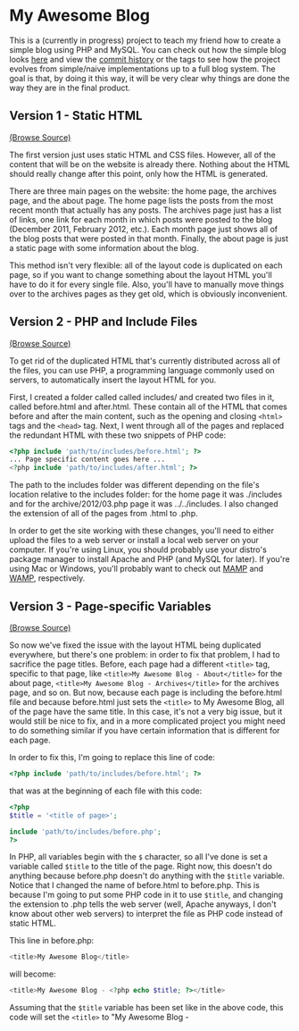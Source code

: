 My Awesome Blog
===============

This is a (currently in progress) project to teach my friend how to create a simple blog using PHP and MySQL. You can check out how the simple blog looks [here](http://butchler.github.com/My-Awesome-Blog/) and view the [commit history](http://github.com/butchler/My-Awesome-Blog/commits/master) or the tags to see how the project evolves from simple/naive implementations up to a full blog system. The goal is that, by doing it this way, it will be very clear why things are done the way they are in the final product.

Version 1 - Static HTML
-----------------------

[(Browse Source)](http://github.com/butchler/My-Awesome-Blog/tree/version1-static-html)

The first version just uses static HTML and CSS files. However, all of the content that will be on the website is already there. Nothing about the HTML should really change after this point, only how the HTML is generated.

There are three main pages on the website: the home page, the archives page, and the about page. The home page lists the posts from the most recent month that actually has any posts. The archives page just has a list of links, one link for each month in which posts were posted to the blog (December 2011, February 2012, etc.). Each month page just shows all of the blog posts that were posted in that month. Finally, the about page is just a static page with some information about the blog.

This method isn't very flexible: all of the layout code is duplicated on each page, so if you want to change something about the layout HTML you'll have to do it for every single file. Also, you'll have to manually move things over to the archives pages as they get old, which is obviously inconvenient.

Version 2 - PHP and Include Files
---------------------------------

[(Browse Source)](http://github.com/butchler/My-Awesome-Blog/tree/version2-php-and-includes)

To get rid of the duplicated HTML that's currently distributed across all of the files, you can use PHP, a programming language commonly used on servers, to automatically insert the layout HTML for you.

First, I created a folder called called includes/ and created two files in it, called before.html and after.html. These contain all of the HTML that comes before and after the main content, such as the opening and closing `<html>` tags and the `<head>` tag. Next, I went through all of the pages and replaced the redundant HTML with these two snippets of PHP code:

```php
<?php include 'path/to/includes/before.html'; ?>
... Page specific content goes here ...
<?php include 'path/to/includes/after.html'; ?>
```

The path to the includes folder was different depending on the file's location relative to the includes folder: for the home page it was ./includes and for the archive/2012/03.php page it was ../../includes. I also changed the extension of all of the pages from .html to .php.

In order to get the site working with these changes, you'll need to either upload the files to a web server or install a local web server on your computer. If you're using Linux, you should probably use your distro's package manager to install Apache and PHP (and MySQL for later). If you're using Mac or Windows, you'll probably want to check out [MAMP](http://www.mamp.info/) and [WAMP](http://www.wampserver.com/en/), respectively.

Version 3 - Page-specific Variables
-----------------------------------

[(Browse Source)](http://github.com/butchler/My-Awesome-Blog/tree/version3-page-specific-variables)

So now we've fixed the issue with the layout HTML being duplicated everywhere, but there's one problem: in order to fix that problem, I had to sacrifice the page titles. Before, each page had a different `<title>` tag, specific to that page, like `<title>My Awesome Blog - About</title>` for the about page, `<title>My Awesome Blog - Archives</title>` for the archives page, and so on. But now, because each page is including the before.html file and because before.html just sets the `<title>` to My Awesome Blog, all of the page have the same title. In this case, it's not a very big issue, but it would still be nice to fix, and in a more complicated project you might need to do something similar if you have certain information that is different for each page.

In order to fix this, I'm going to replace this line of code:

```php
<?php include 'path/to/includes/before.html'; ?>
```

that was at the beginning of each file with this code:

```php
<?php
$title = '<title of page>';

include 'path/to/includes/before.php';
?>
```

In PHP, all variables begin with the `$` character, so all I've done is set a variable called `$title` to the title of the page. Right now, this doesn't do anything because before.php doesn't do anything with the `$title` variable. Notice that I changed the name of before.html to before.php. This is because I'm going to put some PHP code in it to use `$title`, and changing the extension to .php tells the web server (well, Apache anyways, I don't know about other web servers) to interpret the file as PHP code instead of static HTML.

This line in before.php:

```php
<title>My Awesome Blog</title>
```

will become:

```php
<title>My Awesome Blog - <?php echo $title; ?></title>
```

Assuming that the `$title` variable has been set like in the above code, this code will set the `<title>` to "My Awesome Blog - <title of page>". Now you can go through all of the pages and set their `$title` appropriately.

A lot of the pages also display the title of the page as an `<h2>` in the actual content of the page, though, so now that the title is stored in the `$title` variable, you can use that to shorten up the code a little bit. You can remove the lines that were like this:

```php
<h2>Title of Page</h2>
```

from each of the pages and instead have that line appear only once in before.php:

```php
      <section id="main">
         <h2><?php echo $title; ?></h2>
```

